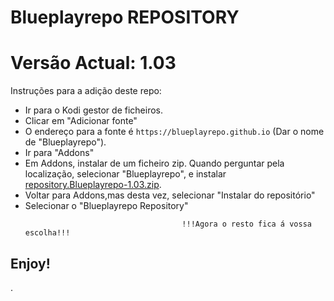 # Blueplayrepo REPOSITORY
# Versão Actual: 1.03

Instruções para a adição deste repo:


<p align="left">
  <ul>
    <li>Ir para o Kodi gestor de ficheiros.</li>
    <li>Clicar em "Adicionar fonte"</li>
    <li>O endereço para a fonte é <code>https://blueplayrepo.github.io</code> (Dar o nome de "Blueplayrepo").</li>
    <li>Ir para "Addons"</li>
    <li>Em Addons, instalar de um ficheiro zip. Quando perguntar pela localização, selecionar "Blueplayrepo", e instalar <a href="repository.blueplayrepo-1.03.zip">repository.Blueplayrepo-1.03.zip</a>.</li>
    <li>Voltar para Addons,mas desta vez, selecionar "Instalar do repositório"</li>
    <li>Selecionar o "Blueplayrepo Repository"</li>
    
                                       !!!Agora o resto fica á vossa escolha!!!
  </ul>
</p>

## Enjoy!

.
